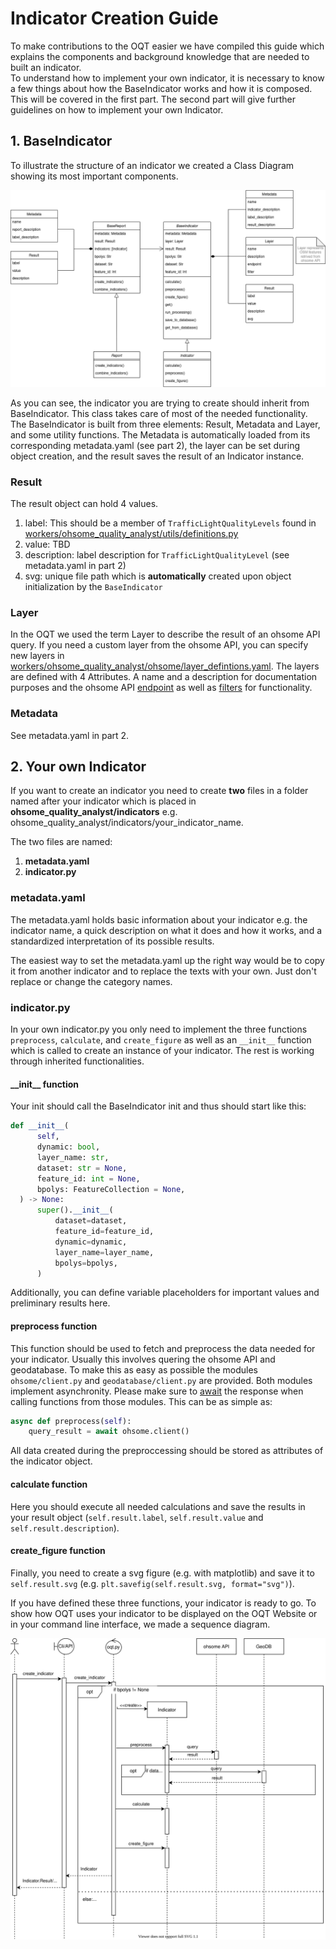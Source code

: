 # Indicator Creation Guide

To make contributions to the OQT easier we have compiled this guide which explains the components and background knowledge that are needed to built an indicator.<br>
To understand how to implement your own indicator, it is necessary to know a few things about how the BaseIndicator works and how it is composed. This will be covered in the first part. The second part will give further guidelines on how to implement your own Indicator.


## 1. BaseIndicator

To illustrate the structure of an indicator we created a Class Diagram showing its most important components. 

![UML class diagram of OQT](./img/UML-Class-Diagram.png)

As you can see, the indicator you are trying to create should inherit from BaseIndicator. This class takes care of most of the needed functionality. The BaseIndicator is built from three elements: Result, Metadata and Layer, and some utility functions. The Metadata is automatically loaded from its corresponding metadata.yaml (see part 2), the layer can be set during object creation, and the result saves the result of an Indicator instance. 

### Result
The result object can hold 4 values. 

1. label: This should be a member of `TrafficLightQualityLevels` found in [workers/ohsome_quality_analyst/utils/definitions.py](workers/ohsome_quality_analyst/utils/definitions.py)
2. value: TBD
3. description: label description for `TrafficLightQualityLevel` (see metadata.yaml in part 2)
4. svg: unique file path which is **automatically** created upon object initialization by the `BaseIndicator`

### Layer
In the OQT we used the term Layer to describe the result of an ohsome API query. If you need a custom layer from the ohsome API, you can specify new layers in [workers/ohsome_quality_analyst/ohsome/layer_defintions.yaml](workers/ohsome_quality_analyst/ohsome/layer_defintions.yaml). The layers are defined with 4 Attributes. A name and a description for documentation purposes and the ohsome API [endpoint](https://docs.ohsome.org/ohsome-api/stable/endpoints.html) as well as [filters](https://docs.ohsome.org/ohsome-api/stable/filter.html) for functionality.

### Metadata
See metadata.yaml in part 2.

## 2. Your own Indicator

If you want to create an indicator you need to create **two** files in a folder named after your indicator which is placed in **ohsome_quality_analyst/indicators** e.g. ohsome_quality_analyst/indicators/your_indicator_name.

The two files are named:

1. **metadata.yaml**
2. **indicator.py**

### metadata.yaml

The metadata.yaml holds basic information about your indicator e.g. the indicator name, a quick description on what it does and how it works, and a standardized interpretation of its possible results.

The easiest way to set the metadata.yaml up the right way would be to copy it from another indicator and to replace the texts with your own. Just don't replace or change the category names.

### indicator.py

In your own indicator.py you only need to implement the three functions `preprocess`, `calculate`, and `create_figure` as well as an `__init__` function which is called to create an instance of your indicator. The rest is working through inherited functionalities.

#### \_\_init\_\_ function

Your init should call the BaseIndicator init and thus should start like this:
```python
def __init__(
      self,
      dynamic: bool,
      layer_name: str,
      dataset: str = None,
      feature_id: int = None,
      bpolys: FeatureCollection = None,
  ) -> None:
      super().__init__(
          dataset=dataset,
          feature_id=feature_id,
          dynamic=dynamic,
          layer_name=layer_name,
          bpolys=bpolys,
      )
```

Additionally, you can define variable placeholders for important values and preliminary results here.

#### preprocess function

This function should be used to fetch and preprocess the data needed for your indicator. Usually this involves quering the ohsome API and geodatabase. To make this as easy as possible the modules `ohsome/client.py` and `geodatabase/client.py` are provided. Both modules implement asynchronity. Please make sure to [await](https://docs.python.org/3/library/asyncio-task.html#awaitables) the response when calling functions from those modules. This can be as simple as:

```python
async def preprocess(self):
    query_result = await ohsome.client()
```

All data created during the preproccessing should be stored as attributes of the indicator object.


#### calculate function

Here you should execute all needed calculations and save the results in your result object (`self.result.label`, `self.result.value` and `self.result.description`). 

#### create_figure function

Finally, you need to create a svg figure (e.g. with matplotlib) and save it to `self.result.svg` (e.g. `plt.savefig(self.result.svg, format="svg")`).


If you have defined these three functions, your indicator is ready to go. To show how OQT uses your indicator to be displayed on the OQT Website or in your command line interface, we made a sequence diagram. 

![UML flow diagram for indicator creation](./create_indicator.svg)
